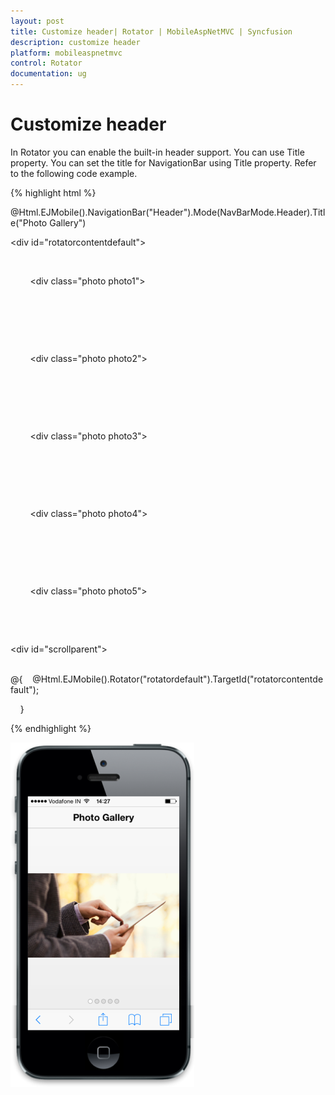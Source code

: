 ```yaml
---
layout: post
title: Customize header| Rotator | MobileAspNetMVC | Syncfusion
description: customize header
platform: mobileaspnetmvc
control: Rotator
documentation: ug
---
```


# Customize header

In Rotator you can enable the built-in header support. You can use Title property. You can set the title for NavigationBar using Title property. Refer to the following code example.

{% highlight html %}

<!-- header control -->

@Html.EJMobile().NavigationBar("Header").Mode(NavBarMode.Header).Title("Photo Gallery")



<div id="rotatorcontentdefault">

    <div>

        <div class="photo photo1">

        </div>

    </div>

    <div>

        <div class="photo photo2">

        </div>

    </div>

    <div>

        <div class="photo photo3">

        </div>

    </div>

    <div>

        <div class="photo photo4">

        </div>

    </div>

    <div>

        <div class="photo photo5">

        </div>

    </div>

</div>



<div id="scrollparent">

    @{    @Html.EJMobile().Rotator("rotatordefault").TargetId("rotatorcontentdefault");

    }

</div>

{% endhighlight %}



![](Customize-header_images/Customize-header_img1.png)



